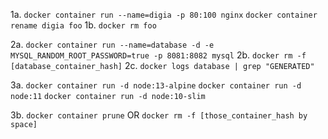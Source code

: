 1a. 
`docker container run --name=digia -p 80:100 nginx`
`docker container rename digia foo`
1b.
`docker rm foo`

2a.
`docker container run --name=database -d -e MYSQL_RANDOM_ROOT_PASSWORD=true -p 8081:8082 mysql`
2b.
`docker rm -f [database_container_hash]`
2c.
`docker logs database | grep "GENERATED"`

3a.
`docker container run -d node:13-alpine`
`docker container run -d node:11`
`docker container run -d node:10-slim`

3b.
`docker container prune`
OR
`docker rm -f [those_container_hash by space]`